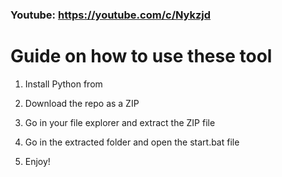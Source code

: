 ### Youtube: https://youtube.com/c/Nykzjd ###
  
# Guide on how to use these tool   
 
1. Install Python from 
  
2. Download the repo as a ZIP 

3. Go in your file explorer and extract the ZIP file 
 
4. Go in the extracted folder and open the start.bat file
 
5. Enjoy!   